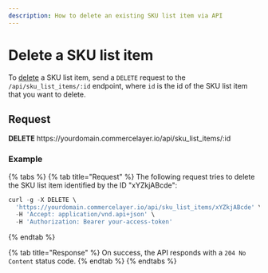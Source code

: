 ```yaml
---
description: How to delete an existing SKU list item via API
---
```


# Delete a SKU list item

To <a href="https://docs.commercelayer.io/developers/deleting-resources" target="_blank">delete</a> a SKU list item, send a `DELETE` request to the `/api/sku_list_items/:id` endpoint, where `id` is the id of the SKU list item that you want to delete.

## Request

**DELETE** https://<i></i>yourdomain.commercelayer.io/api/sku_list_items/:id

### Example

{% tabs %}
{% tab title="Request" %}
The following request tries to delete the SKU list item identified by the ID "xYZkjABcde":

```javascript
curl -g -X DELETE \
  'https://yourdomain.commercelayer.io/api/sku_list_items/xYZkjABcde' \
  -H 'Accept: application/vnd.api+json' \
  -H 'Authorization: Bearer your-access-token'
```
{% endtab %}

{% tab title="Response" %}
On success, the API responds with a `204 No Content` status code.
{% endtab %}
{% endtabs %}

